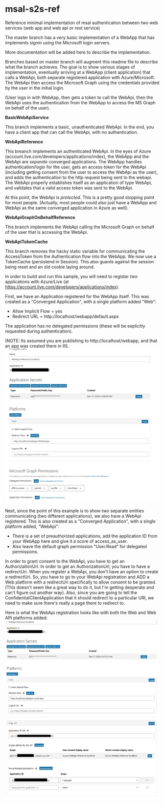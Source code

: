 # msal-s2s-ref
Reference minimal implementation of msal authentication between two web services (web app and web api or rest service)

The master branch has a very basic implementation of a WebApp that has implements signin using the Microsoft login servers.

More documentation will be added here to describe the implementation.

Branches based on master branch will augment this readme file to describe what the branch achieves. The goal is to show various stages of implementation, eventually arriving at a WebApp (client application) that calls a WebApi, both separate registered application with Azure/Microsoft. The WebApi then access the Microsoft Graph using the credentials provided by the user in the initial login.

(User logs in with WebApp, then gets a token to call the WebApi, then the WebApi uses the authentication from the WebApp to access the MS Graph on behalf of the user).

**BasicWebApiService**

This branch implements a basic, unauthenticated WebApi. In the end, you have a client app that can call the WebApi, with no authentication.

**WebApiReference**

This breanch implements an authenticated WebApi. In the eyes of Azure (account.live.com/developers/applications/index), the WebApp and the WebApi are *separate* converged applications. The WebApp handles authentication/login for the user, gets an access token for the WebApi (including getting consent from the user to access the WebApi as the user), and adds the authentication to the http request being sent to the webapi. The WebApi properly establishes itself as an application of type WebApi, and validates that a valid access token was sent to the WebApi.

At this point, the WebApi is *protected*. This is a pretty good stopping point for most people. (Actually, most people could also just have a WebApp and WebApi as the same converged application in Azure as well).

**WebApiGraphOnBehalfReference**

This branch implements the WebApi calling the Microsoft Graph on behalf of the user that is accessing the WebApi.

**WebApiTokenCache**

This branch removes the hacky static variable for communicating the AccessToken from the Authentication flow into the WebApp. We now use a TokenCache (persistend in Session). This also guards against the session being reset and an old cookie laying around.



In order to build and run this sample, you will need to register *two* applications with Azure/Live (at https://account.live.com/developers/applications/index).

First, we have an Application registered for the WebApp itself. This was created as a "Converged Application", with a single platform added "Web":
* Allow Implicit Flow = yes
* Redirect URL = http://localhost/webapp/default.aspx
		
The application has no delegated permissions (these will be explicitly requested during authentication).
	
(NOTE: Its assumed you are publishing to http://localhost/webapp, and that an app was created there in IIS.
![Screenshot for WebApp registration](https://github.com/rlittletht/msal-s2s-ref/blob/WebApiGraphOnBehalfReference/WebAppRegistration_Clipping.png)

Next, since the point of this example is to show two separate entities communicating (two different applications), we also have a WebApi registered. This is also created as a "Converged Application", with a single platform added, "WebApi":
	
* There is a set of preauthorized applications, add the application ID from your WebApp here and give it a score of access_as_user.
* Also leave the default graph permission "User.Read" for delegated permissions.

In order to grant consent to the WebApi, you have to get an AuthorizationUrl. In order to get an AuthorizationUrl, you have to have a redirectUri. When you register a WebApi, you don't have an option to create a redirectUri. So, you have to go to your WebApi registration and ADD a Web platform with a redirectUri specifically to allow consent to be granted. (This doesn't seem like a great way to do it, but I'm getting desperate and can't figure out another way).  Also, since you are going to tell the ConfidentialClientApplication that it should redirect to a particular URI, we need to make sure there's really a page there to redirect to.

Here is what the WebApi registration looks like with both the Web and Web API platforms added:
![Screenshot for WebApp registration](https://github.com/rlittletht/msal-s2s-ref/blob/WebApiGraphOnBehalfReference/WebApiRegistration_Clipping.png)





